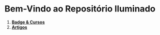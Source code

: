 ﻿# Bem-Vindo ao Repositório Iluminado

 1. [**Badge & Cursos**](https://github.com/paulorns/RepositorioIluminado/blob/master/Links/Badge%20&%20Cursos.md)
 2. [**Artigos**](https://github.com/paulorns/RepositorioIluminado/blob/master/Links/Artigos.md)

